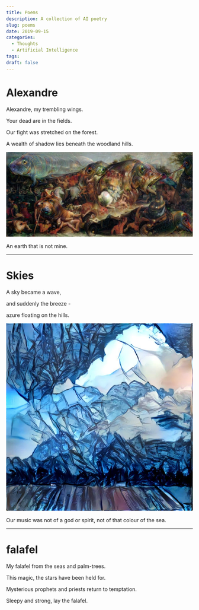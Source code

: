 ```yaml
---
title: Poems
description: A collection of AI poetry
slug: poems
date: 2019-09-15
categories:
  - Thoughts
  - Artificial Intelligence
tags:
draft: false
---
```


# Alexandre

Alexandre, my trembling wings.

Your dead are in the fields.

Our fight was stretched on the forest.

A wealth of shadow lies beneath the woodland hills.

![An earth that is not mine](/images/3.webp)

An earth that is not mine.

---

# Skies

A sky became a wave,

and suddenly the breeze -

azure floating on the hills.

![Sky](/images/sky.webp)

Our music was not of a god or spirit, not of that colour of the sea.

---

# falafel

My falafel from the seas and palm-trees.

This magic, the stars have been held for.

Mysterious prophets and priests return to temptation.

Sleepy and strong, lay the falafel.
